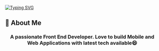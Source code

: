 [![Typing SVG](https://readme-typing-svg.herokuapp.com?font=Architects+Daughter&size=30&color=000000&lines=Hey!+It's+Job+Gwese+%F0%9F%91%8B;I'm+A+Full+Stack++Developer;I'm+A+Back-End+Developer;I'm+A+Front-End+Developer)](https://git.io/typing-svg)

## 📸 About Me

<h3 align="center">A passionate Front End Developer. Love to build Mobile and Web Applications with latest tech available😄
</h3>

<br>

<!--
**jbgwese/jbgwese** is a ✨ _special_ ✨ repository because its `README.md` (this file) appears on your GitHub profile.

Here are some ideas to get you started:

- 🔭 I’m currently working on ...
- 🌱 I’m currently learning ...
- 👯 I’m looking to collaborate on ...
- 🤔 I’m looking for help with ...
- 💬 Ask me about ...
- 📫 How to reach me: ...
- 😄 Pronouns: ...
- ⚡ Fun fact: ...
-->
